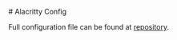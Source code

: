 # Alacritty Config

Full configuration file can be found at [repository](https://github.com/alacritty/alacritty).
